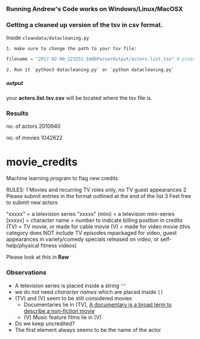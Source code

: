 ### Running Andrew's Code works on Windows/Linux/MacOSX


### Getting a cleaned up version of the tsv in csv format.
Inside `cleandata/datacleaning.py`

    1. make sure to change the path to your tsv file:
```python
filename = "2017-02-09_223251_ImdbParserOutput/actors.list.tsv" # please change this path to your own file path to the tsv file
```
    2. Run it `python3 datacleaning.py` or `python datacleaning.py`

##### output
your **actors.list.tsv.csv** will be located where the tsv file is. 

### Results

no. of actors 2010940

no. of movies 1042622

# movie_credits
Machine learning program to flag new credits

 RULES:
 1       Movies and recurring TV roles only, no TV guest appearances
 2       Please submit entries in the format outlined at the end of the list
 3       Feel free to submit new actors

 "xxxxx"        = a television series
 "xxxxx" (mini) = a television mini-series
 [xxxxx]        = character name
 <xx>           = number to indicate billing position in credits
 (TV)           = TV movie, or made for cable movie
 (V)            = made for video movie (this category does NOT include TV
                  episodes repackaged for video, guest appearances in
                  variety/comedy specials released on video, or
				  self-help/physical fitness videos)


Please look at this in **Raw**


### Observations
* A television series is placed inside a string `""`
* we do not need *character names* which are placed inside `[]`
* (TV) and (V) seem to be still considered movies
	* Documentaries lie in (TV), [A documentary is a broad term to describe a non-fiction movie](http://www.desktop-documentaries.com/what-is-a-documentary.html)
	* (V) Music feature films lie in (V) 
* Do we keep uncredited?
* The first element always seems to be the name of the actor
